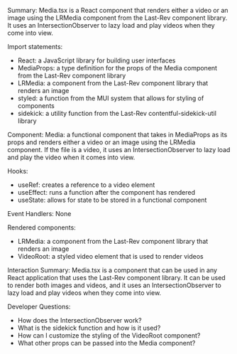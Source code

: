 Summary:
Media.tsx is a React component that renders either a video or an image using the LRMedia component from the Last-Rev component library. It uses an IntersectionObserver to lazy load and play videos when they come into view.

Import statements:
- React: a JavaScript library for building user interfaces
- MediaProps: a type definition for the props of the Media component from the Last-Rev component library
- LRMedia: a component from the Last-Rev component library that renders an image
- styled: a function from the MUI system that allows for styling of components
- sidekick: a utility function from the Last-Rev contentful-sidekick-util library

Component:
Media: a functional component that takes in MediaProps as its props and renders either a video or an image using the LRMedia component. If the file is a video, it uses an IntersectionObserver to lazy load and play the video when it comes into view.

Hooks:
- useRef: creates a reference to a video element
- useEffect: runs a function after the component has rendered
- useState: allows for state to be stored in a functional component

Event Handlers:
None

Rendered components:
- LRMedia: a component from the Last-Rev component library that renders an image
- VideoRoot: a styled video element that is used to render videos

Interaction Summary:
Media.tsx is a component that can be used in any React application that uses the Last-Rev component library. It can be used to render both images and videos, and it uses an IntersectionObserver to lazy load and play videos when they come into view.

Developer Questions:
- How does the IntersectionObserver work?
- What is the sidekick function and how is it used?
- How can I customize the styling of the VideoRoot component?
- What other props can be passed into the Media component?